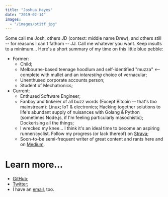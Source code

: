 ```yaml
---
title: "Joshua Hayes"
date: "2019-02-14"
images:
  - "/images/ptitf.jpg"
---
```


Some call me Josh, others JD (context: middle name Drew), and others still -- for reasons I can't fathom -- JJ. Call me whatever you want. Keep insults to a minimum... Here's a short summary of my time on this little blue pebble:

- Former:
    - Child;
    - Melbourne-based teenage hoodlum and self-identified "muzza" <-- complete with mullet and an *interesting* choice of vernacular;
    - Unenthused corporate accounts person;
    - Student of Mechatronics;
- Current:
    - Enthused Software Engineer;
    - Fanboy and tinkerer of all buzz words (Except Bitcoin -- that's *too* mainstream): Linux; IoT & electronics; Hacking together solutions to life's abundant supply of nuisances with Golang & Python (sometimes Node.js, if I'm feeling particularly masochistic); Dockerising all the things;
    - I wrecked my knee... I think it's an ideal time to become an aspiring runner/cyclist. Follow my progress (or lack thereof) on [Strava](https://www.strava.com/athletes/37836057);
    - Soon-to-be semi-frequent writer of great content and rants here and on [Medium](https://medium.com/@joshhayes747).

# Learn more...
- [GitHub](https://github.com/jdh747);
- [Twitter](https://twitter.com/joshhayes747);
- I have an [email](mailto:joshhayes747+website@gmail.com), too.
